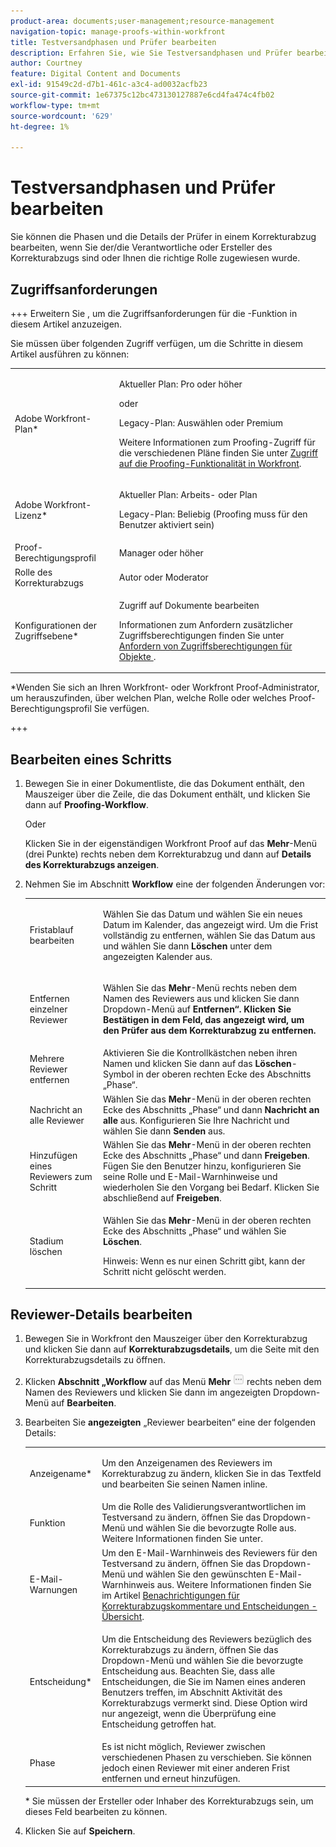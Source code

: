 ```yaml
---
product-area: documents;user-management;resource-management
navigation-topic: manage-proofs-within-workfront
title: Testversandphasen und Prüfer bearbeiten
description: Erfahren Sie, wie Sie Testversandphasen und Prüfer bearbeiten.
author: Courtney
feature: Digital Content and Documents
exl-id: 91549c2d-d7b1-461c-a3c4-ad0032acfb23
source-git-commit: 1e67375c12bc473130127887e6cd4fa474c4fb02
workflow-type: tm+mt
source-wordcount: '629'
ht-degree: 1%

---
```


# Testversandphasen und Prüfer bearbeiten

Sie können die Phasen und die Details der Prüfer in einem Korrekturabzug bearbeiten, wenn Sie der/die Verantwortliche oder Ersteller des Korrekturabzugs sind oder Ihnen die richtige Rolle zugewiesen wurde.

## Zugriffsanforderungen

+++ Erweitern Sie , um die Zugriffsanforderungen für die -Funktion in diesem Artikel anzuzeigen.

Sie müssen über folgenden Zugriff verfügen, um die Schritte in diesem Artikel ausführen zu können:

<table style="table-layout:auto"> 
 <col> 
 <col> 
 <tbody> 
  <tr> 
   <td role="rowheader">Adobe Workfront-Plan*</td> 
   <td> <p>Aktueller Plan: Pro oder höher</p> <p>oder</p> <p>Legacy-Plan: Auswählen oder Premium</p> <p>Weitere Informationen zum Proofing-Zugriff für die verschiedenen Pläne finden Sie unter <a href="/help/quicksilver/administration-and-setup/manage-workfront/configure-proofing/access-to-proofing-functionality.md" class="MCXref xref">Zugriff auf die Proofing-Funktionalität in Workfront</a>.</p> </td> 
  </tr> 
  <tr> 
   <td role="rowheader">Adobe Workfront-Lizenz*</td> 
   <td> <p>Aktueller Plan: Arbeits- oder Plan</p> <p>Legacy-Plan: Beliebig (Proofing muss für den Benutzer aktiviert sein)</p> </td> 
  </tr> 
  <tr> 
   <td role="rowheader">Proof-Berechtigungsprofil </td> 
   <td>Manager oder höher</td> 
  </tr> 
  <tr> 
   <td role="rowheader">Rolle des Korrekturabzugs</td> 
   <td>Autor oder Moderator </td> 
  </tr> 
  <tr> 
   <td role="rowheader">Konfigurationen der Zugriffsebene*</td> 
   <td> <p>Zugriff auf Dokumente bearbeiten</p> <p>Informationen zum Anfordern zusätzlicher Zugriffsberechtigungen finden Sie unter <a href="../../../workfront-basics/grant-and-request-access-to-objects/request-access.md" class="MCXref xref">Anfordern von Zugriffsberechtigungen für Objekte </a>.</p> </td> 
  </tr> 
 </tbody> 
</table>

&#42;Wenden Sie sich an Ihren Workfront- oder Workfront Proof-Administrator, um herauszufinden, über welchen Plan, welche Rolle oder welches Proof-Berechtigungsprofil Sie verfügen.

+++

## Bearbeiten eines Schritts

1. Bewegen Sie in einer Dokumentliste, die das Dokument enthält, den Mauszeiger über die Zeile, die das Dokument enthält, und klicken Sie dann auf **Proofing-Workflow**.

   Oder

   Klicken Sie in der eigenständigen Workfront Proof auf das **Mehr**-Menü (drei Punkte) rechts neben dem Korrekturabzug und dann auf **Details des Korrekturabzugs anzeigen**.

1. Nehmen Sie im Abschnitt **Workflow** eine der folgenden Änderungen vor:

   <table style="table-layout:auto"> 
    <col> 
    <col> 
    <tbody> 
     <tr> 
      <td role="rowheader">Fristablauf bearbeiten</td> 
      <td> <p>Wählen Sie das Datum und wählen Sie ein neues Datum im Kalender, das angezeigt wird. Um die Frist vollständig zu entfernen, wählen Sie das Datum aus und wählen Sie dann <strong>Löschen</strong> unter dem angezeigten Kalender aus.</p> </td> 
     </tr> 
     <tr> 
      <td role="rowheader">Entfernen einzelner Reviewer</td> 
      <td> <p>Wählen Sie das <strong>Mehr</strong>-Menü rechts neben dem Namen des Reviewers aus und klicken Sie dann </strong> Dropdown-Menü auf <strong>Entfernen“. Klicken Sie <strong>Bestätigen</strong> in dem Feld, das angezeigt wird, um den Prüfer aus dem Korrekturabzug zu entfernen.</p> </td> 
     </tr> 
     <tr> 
      <td role="rowheader">Mehrere Reviewer entfernen</td> 
      <td>Aktivieren Sie die Kontrollkästchen neben ihren Namen und klicken Sie dann auf das <strong>Löschen</strong>-Symbol in der oberen rechten Ecke des Abschnitts „Phase“.</td> 
     </tr> 
     <tr> 
      <td role="rowheader">Nachricht an alle Reviewer</td> 
      <td>Wählen Sie das <strong>Mehr</strong>-Menü in der oberen rechten Ecke des Abschnitts „Phase“ und dann <strong>Nachricht an alle</strong> aus. Konfigurieren Sie Ihre Nachricht und wählen Sie dann <strong>Senden</strong> aus.</td> 
     </tr> 
     <tr> 
      <td role="rowheader">Hinzufügen eines Reviewers zum Schritt</td> 
      <td>Wählen Sie das <strong>Mehr</strong>-Menü in der oberen rechten Ecke des Abschnitts „Phase“ und dann <strong>Freigeben</strong>. Fügen Sie den Benutzer hinzu, konfigurieren Sie seine Rolle und E-Mail-Warnhinweise und wiederholen Sie den Vorgang bei Bedarf. Klicken Sie abschließend auf <strong>Freigeben</strong>.</td> 
     </tr> 
     <tr> 
      <td role="rowheader">Stadium löschen</td> 
      <td> <p>Wählen Sie das <strong>Mehr</strong>-Menü in der oberen rechten Ecke des Abschnitts „Phase“ und wählen Sie <strong>Löschen</strong>.</p> <p>Hinweis: Wenn es nur einen Schritt gibt, kann der Schritt nicht gelöscht werden.</p> </td> 
     </tr> 
    </tbody> 
   </table>

## Reviewer-Details bearbeiten

1. Bewegen Sie in Workfront den Mauszeiger über den Korrekturabzug und klicken Sie dann auf **Korrekturabzugsdetails**, um die Seite mit den Korrekturabzugsdetails zu öffnen.
1. Klicken **Abschnitt „Workflow** auf das Menü **Mehr** ![Mehr](assets/more-button-small.png) rechts neben dem Namen des Reviewers und klicken Sie dann im angezeigten Dropdown-Menü auf **Bearbeiten**.

1. Bearbeiten Sie **angezeigten** „Reviewer bearbeiten“ eine der folgenden Details:

   <table style="table-layout:auto"> 
    <col> 
    <col> 
    <tbody> 
     <tr> 
      <td role="rowheader">Anzeigename*</td> 
      <td> <p>Um den Anzeigenamen des Reviewers im Korrekturabzug zu ändern, klicken Sie in das Textfeld und bearbeiten Sie seinen Namen inline.</p> </td> 
     </tr> 
     <tr> 
      <td role="rowheader">Funktion</td> 
      <td>Um die Rolle des Validierungsverantwortlichen im Testversand zu ändern, öffnen Sie das Dropdown-Menü und wählen Sie die bevorzugte Rolle aus. Weitere Informationen finden Sie unter.</td> 
     </tr> 
     <tr> 
      <td role="rowheader">E-Mail-Warnungen</td> 
      <td>Um den E-Mail-Warnhinweis des Reviewers für den Testversand zu ändern, öffnen Sie das Dropdown-Menü und wählen Sie den gewünschten E-Mail-Warnhinweis aus. Weitere Informationen finden Sie im Artikel <a href="../../../review-and-approve-work/proofing/proofing-overview/notifications-proof-comments-decisions.md" class="MCXref xref">Benachrichtigungen für Korrekturabzugskommentare und Entscheidungen - Übersicht</a>.</td> 
     </tr> 
     <tr data-mc-conditions=""> 
      <td role="rowheader">Entscheidung*</td> 
      <td> <p>Um die Entscheidung des Reviewers bezüglich des Korrekturabzugs zu ändern, öffnen Sie das Dropdown-Menü und wählen Sie die bevorzugte Entscheidung aus. Beachten Sie, dass alle Entscheidungen, die Sie im Namen eines anderen Benutzers treffen, im Abschnitt Aktivität des Korrekturabzugs vermerkt sind. Diese Option wird nur angezeigt, wenn die Überprüfung eine Entscheidung getroffen hat.</p> </td> 
     </tr> 
     <tr> 
      <td role="rowheader">Phase</td> 
      <td>Es ist nicht möglich, Reviewer zwischen verschiedenen Phasen zu verschieben. Sie können jedoch einen Reviewer mit einer anderen Frist entfernen und erneut hinzufügen.</td> 
     </tr> 
    </tbody> 
   </table>

   &#42; Sie müssen der Ersteller oder Inhaber des Korrekturabzugs sein, um dieses Feld bearbeiten zu können.

1. Klicken Sie auf **Speichern**.
